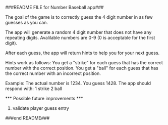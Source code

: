 ###README FILE for Number Baseball app###

The goal of the game is to correctly guess the 4 digit number in as few guesses as you can.

The app will generate a random 4 digit number that does not have any repeating digits. Avalilable numbers are 0-9 (0 is acceptable for the first digit).

After each guess, the app will return hints to help you for your next guess.

Hints work as follows:
You get a "strike" for each guess that has the correct number with the correct position.
You get a "ball" for each guess that has the correct number with an incorrect position.

Example:
The actual number is 1234.
You guess 1428.
The app should respond with:
	1 strike
	2 ball

*** Possible future improvements ***
1. validate player guess entry

###end README###